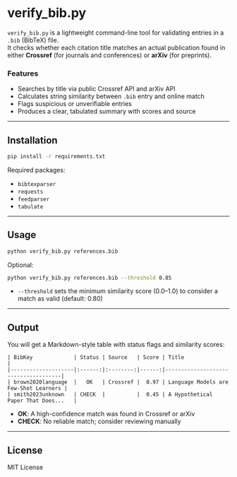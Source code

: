 # verify_bib.py

`verify_bib.py` is a lightweight command-line tool for validating entries in a `.bib` (BibTeX) file.  
It checks whether each citation title matches an actual publication found in either **Crossref** (for journals and conferences) or **arXiv** (for preprints).

### Features

- Searches by title via public Crossref API and arXiv API
- Calculates string similarity between `.bib` entry and online match
- Flags suspicious or unverifiable entries
- Produces a clear, tabulated summary with scores and source

---

## Installation

```bash
pip install -r requirements.txt
```

Required packages:
- `bibtexparser`
- `requests`
- `feedparser`
- `tabulate`

---

## Usage

```bash
python verify_bib.py references.bib
```

Optional:

```bash
python verify_bib.py references.bib --threshold 0.85
```

- `--threshold` sets the minimum similarity score (0.0–1.0) to consider a match as valid (default: 0.80)

---

## Output

You will get a Markdown-style table with status flags and similarity scores:

```
| BibKey             | Status | Source   | Score | Title                               |
|--------------------|:------:|:--------:|------:|-------------------------------------|
| brown2020language  |   OK   | Crossref |  0.97 | Language Models are Few‑Shot Learners |
| smith2023unknown   | CHECK  |          |  0.45 | A Hypothetical Paper That Does...   |
```

- **OK**: A high-confidence match was found in Crossref or arXiv
- **CHECK**: No reliable match; consider reviewing manually

---

## License

MIT License